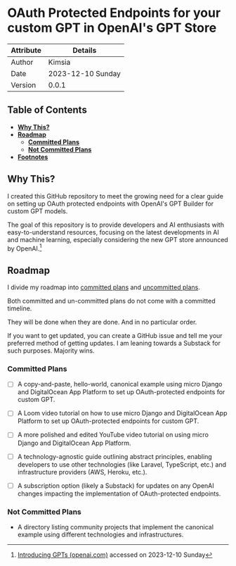 # OAuth Protected Endpoints for your custom GPT in OpenAI's GPT Store

| Attribute | Details         |
|-----------|-----------------|
| Author    | Kimsia          |
| Date      | 2023-12-10 Sunday |
| Version   | 0.0.1           |



## Table of Contents

- **[Why This?](#why-this)**
- **[Roadmap](#roadmap)**
  - **[Committed Plans](#committed-plans)**
  - **[Not Committed Plans](#not-committed-plans)**
- **[Footnotes](#footnotes)**


## Why This?

I created this GitHub repository to meet the growing need for a clear guide on setting up OAuth
protected endpoints with OpenAI's GPT Builder for custom GPT models.


The goal of this repository is to provide developers and AI enthusiasts with easy-to-understand
resources, focusing on the latest developments in AI and machine learning, especially considering
the new GPT store announced by OpenAI.[^1]


## Roadmap

I divide my roadmap into [committed plans](#committed-plans) and [uncommitted plans](#not-committed-plans).

Both committed and un-committed plans do not come with a committed timeline.

They will be done when they are done. And in no particular order.

If you want to get updated, you can create a GitHub issue and tell me your preferred method of getting updates. I am leaning towards a Substack for such purposes. Majority wins.

### Committed Plans

- [ ] A copy-and-paste, hello-world, canonical example using micro Django and DigitalOcean App
Platform to set up OAuth-protected endpoints for custom GPT.

- [ ] A Loom video tutorial on how to use micro Django and DigitalOcean App Platform to set up
OAuth-protected endpoints for custom GPT.

- [ ] A more polished and edited YouTube video tutorial on using micro Django and DigitalOcean App
Platform.

- [ ] A technology-agnostic guide outlining abstract principles, enabling developers to use other
technologies (like Laravel, TypeScript, etc.) and infrastructure providers (AWS, Heroku, etc.).

- [ ] A subscription option (likely a Substack) for updates on any OpenAI changes impacting the
implementation of OAuth-protected endpoints.

### Not Committed Plans

- A directory listing community projects that implement the canonical example using different
technologies and infrastructures.


[^1]: [Introducing GPTs (openai.com)](https://openai.com/blog/introducing-gpts) accessed on 2023-12-10 Sunday